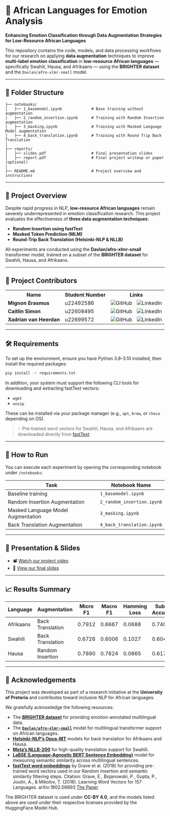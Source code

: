 # 🧠 African Languages for Emotion Analysis
**Enhancing Emotion Classification through Data Augmentation Strategies for Low-Resource African Languages**

This repository contains the code, models, and data processing workflows for our research on applying **data augmentation** techniques to improve **multi-label emotion classification** in **low-resource African languages** — specifically Swahili, Hausa, and Afrikaans — using the **BRIGHTER dataset** and the `Davlan/afro-xlmr-small` model.

---

## 📂 Folder Structure

```
├── notebooks/
│   ├── 1_basemodel.ipynb             # Base training without augmentation
│   ├── 2_random_insertion.ipynb      # Training with Random Insertion augmentation
│   ├── 3_masking.ipynb               # Training with Masked Language Model augmentation
│   ├── 4_back_translation.ipynb      # Training with Round Trip Back Translation
│
├── reports/
│   ├── slides.pdf                    # Final presentation slides
│   ├── report.pdf                    # Final project writeup or paper (optional)
│
├── README.md                         # Project overview and instructions
```

---

## 📘 Project Overview

Despite rapid progress in NLP, **low-resource African languages** remain severely underrepresented in emotion classification research. This project evaluates the effectiveness of **three data augmentation techniques**:
- **Random Insertion using fastText**
- **Masked Token Prediction (MLM)**
- **Round-Trip Back Translation (Helsinki-NLP & NLLB)**

All experiments are conducted using the **Davlan/afro-xlmr-small** transformer model, trained on a subset of the **BRIGHTER dataset** for Swahili, Hausa, and Afrikaans.

---

## 👥 Project Contributors

<table>
  <tr>
    <th>Name</th>
    <th>Student Number</th>
    <th>Links</th>
  </tr>
  <tr>
    <td><strong>Mignon Erasmus</strong></td>
    <td>u22492586</td>
    <td>
      <a href="https://github.com/MignonErasmus" style="text-decoration: none; margin-right: 10px;">
        <img src="https://skillicons.dev/icons?i=github" alt="GitHub"/>
      </a>
      <a href="https://www.linkedin.com/in/mignon-erasmus-57202b266" style="text-decoration: none;">
        <img src="https://skillicons.dev/icons?i=linkedin" alt="LinkedIn"/>
      </a>
    </td>
  </tr>
  <tr>
    <td><strong>Caitlin Simon</strong></td>
    <td>u22608495</td>
    <td>
      <a href="https://github.com/CaitMS" style="text-decoration: none; margin-right: 10px;">
        <img src="https://skillicons.dev/icons?i=github" alt="GitHub"/>
      </a>
      <a href="http://www.linkedin.com/in/caitlin-simon-4a8757230" style="text-decoration: none;">
        <img src="https://skillicons.dev/icons?i=linkedin" alt="LinkedIn"/>
      </a>
    </td>
  </tr>
  <tr>
    <td><strong>Xadrian van Heerdan</strong></td>
    <td>u22699572</td>
    <td>
      <a href="[https://github.com/xadrianvh](https://github.com/XadrianvHeerden)" style="text-decoration: none; margin-right: 10px;">
        <img src="https://skillicons.dev/icons?i=github" alt="GitHub"/>
      </a>
      <a href="https://www.linkedin.com/in/xadrian-van-heerden-05635123b/" style="text-decoration: none;">
        <img src="https://skillicons.dev/icons?i=linkedin" alt="LinkedIn"/>
      </a>
    </td>
  </tr>
</table>

---

## 🛠️ Requirements

To set up the environment, ensure you have Python 3.8–3.10 installed, then install the required packages:

```bash
pip install -r requirements.txt
```

In addition, your system must support the following CLI tools for downloading and extracting fastText vectors:

- `wget`
- `unzip`

These can be installed via your package manager (e.g., `apt`, `brew`, or `choco` depending on OS).

> 💡 Pre-trained word vectors for Swahili, Hausa, and Afrikaans are downloaded directly from [fastText](https://fasttext.cc/docs/en/pretrained-vectors.html).

---

## 🚀 How to Run

You can execute each experiment by opening the corresponding notebook under `/notebooks`:

| Task                              | Notebook Name                 |
|----------------------------------|-------------------------------|
| Baseline training                | `1_basemodel.ipynb`           |
| Random Insertion Augmentation    | `2_random_insertion.ipynb`    |
| Masked Language Model Augmentation | `3_masking.ipynb`            |
| Back Translation Augmentation    | `4_back_translation.ipynb`    |


---

## 🎥 Presentation & Slides

- 📽️ [Watch our project video](https://example.com/project-video)  
- 📑 [View our final slides](https://example.com/slides)

---

## 📈 Results Summary

| Language  | Augmentation        | Micro F1 | Macro F1 | Hamming Loss | Subset Accuracy |
|-----------|---------------------|----------|----------|---------------|------------------|
| Afrikaans | Back Translation    | 0.7912   | 0.6667   | 0.0688        | 0.7408           |
| Swahili   | Back Translation    | 0.6726   | 0.6006   | 0.1027        | 0.6049           |
| Hausa     | Random Insertion    | 0.7690   | 0.7624   | 0.0865        | 0.6175           |

---

## 🤝 Acknowledgements


This project was developed as part of a research initiative at the **University of Pretoria** and contributes toward inclusive NLP for African languages.

We gratefully acknowledge the following resources:

- The **[BRIGHTER dataset](https://arxiv.org/abs/2502.11926)** for providing emotion-annotated multilingual data.
- The [**`Davlan/afro-xlmr-small`**](https://huggingface.co/Davlan/afro-xlmr-small) model for multilingual transformer support on African languages.
- **[Helsinki-NLP’s Opus-MT](https://huggingface.co/Helsinki-NLP)** models for back translation for Afrikaans and Hausa.
- **[Meta’s NLLB-200](https://huggingface.co/facebook/nllb-200-distilled-600M)** for high-quality translation support for Swahili.
- **[LaBSE (Language-Agnostic BERT Sentence Embedding)](https://huggingface.co/sentence-transformers/LaBSE)** model for measuring semantic similarity across multilingual sentences.
- **[fastText word embeddings](https://fasttext.cc/docs/en/pretrained-vectors.html)** by Grave et al. (2018) for providing pre-trained word vectors used in our Random Insertion and semantic similarity filtering steps.
Citation: Grave, E., Bojanowski, P., Gupta, P., Joulin, A., & Mikolov, T. (2018). Learning Word Vectors for 157 Languages. arXiv:1802.06893 [The Paper](https://arxiv.org/pdf/1802.06893)

The BRIGHTER dataset is used under **CC-BY 4.0**, and the models listed above are used under their respective licenses provided by the HuggingFace Model Hub.
